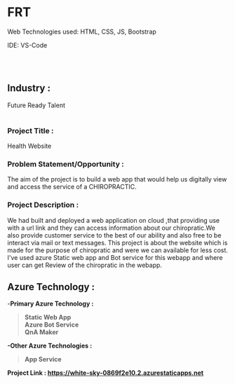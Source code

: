 # FRT

Web Technologies used: HTML, CSS, JS, Bootstrap

IDE: VS-Code

<br><br>

## Industry :
Future Ready Talent
<br><br>

### Project Title :
Health Website 


### Problem Statement/Opportunity :
The aim of the project is to build a web app that would help us digitally view and access the service of a CHIROPRACTIC.



### Project Description :
We had built and deployed a web application on cloud ,that providing use with a url link and they can access information about our chiropratic.We also provide customer service to the best of our ability and also free to be interact via mail or text messages.
This project is about the website which is made for the purpose of chiropratic and were we can available for less cost. I've used azure Static web app and Bot service for this webapp and where user can get Review of the chiropratic in the webapp.


## Azure Technology :

-<b>Primary Azure Technology :<b><br>
>Static Web App<br>
>Azure Bot Service<br>
>QnA Maker<br>

-Other Azure Technologies :<br>
>App Service<br>

<b>Project Link : </b>https://white-sky-0869f2e10.2.azurestaticapps.net

